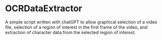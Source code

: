 # OCRDataExtractor
A simple script written with chatGPT to allow graphical selection of a video file, selection of a region of interest in the first frame of the video, and extraction of character data from the selected region of interest.
